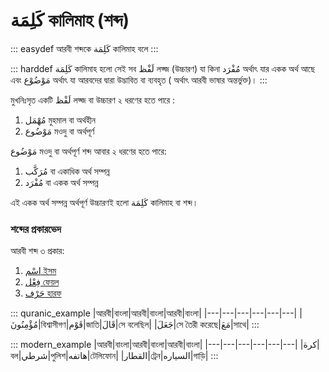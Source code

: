 # كَلِمَة কালিমাহ (শব্দ)

::: easydef
আরবী শব্দকে كَلِمَة কালিমাহ বলে 
:::

::: harddef
كَلِمَة কালিমাহ হলো সেই সব لَفْظ লফ্জ (উচ্চারণ) যা কিনা مُفْرَد অর্থাৎ যার একক অর্থ আছে এবং مَوْضُوْع অর্থাৎ যা আরবদের দ্বারা উদ্ভাবিত বা ব্যবহৃত ( অর্থাৎ আরবী ভাষার অন্তর্ভুক্ত)। 
:::

মুখনিঃসৃত একটি لَفْظ লফ্জ বা উচ্চারণ ২ ধরণের হতে পারে : 
1. مُهْمَل মুহমাল বা অর্থহীন 
2. مَوْضُوع মওদু বা অর্থপূর্ণ 

مَوْضُوع মওদু বা অর্থপূর্ণ শব্দ আবার ২ ধরণের হতে পারে:
1. مُرَكَّب বা একাধিক অর্থ সম্পন্ন 
2. مُفْرَد বা একক অর্থ সম্পন্ন 

এই একক অর্থ সম্পন্ন অর্থপূর্ণ উচ্চারণই হলো كَلِمَة কালিমাহ বা শব্দ। 

### শব্দের প্রকারভেদ 

আরবী শব্দ ৩ প্রকার:

1. [اسْم ইসম](/guide/nahw/kalimah/ism/)
2. [فِعْل ফেয়ল](/guide/nahw/kalimah/fel)
3. [حَرْف হারফ](/guide/nahw/kalimah/harf)

::: quranic_example
|আরবী|বাংলা|আরবী|বাংলা|আরবী|বাংলা|
|---|---|---|---|---|---|
|مُؤْمِنُونَ|বিশ্বাসীগণ|قَوْم|জাতি|قَالَ|সে বলেছিল|
|جَعَلَ|সে তৈরী করেছে|مَعَ|সাথে|
:::

::: modern_example
|আরবী|বাংলা|আরবী|বাংলা|আরবী|বাংলা|
|---|---|---|---|---|---|
|كرة|বল|شرطي|পুলিশ|هاتفه|টেলিফোন|
|القطار|ট্রেন|السياره|গাড়ি|
:::

